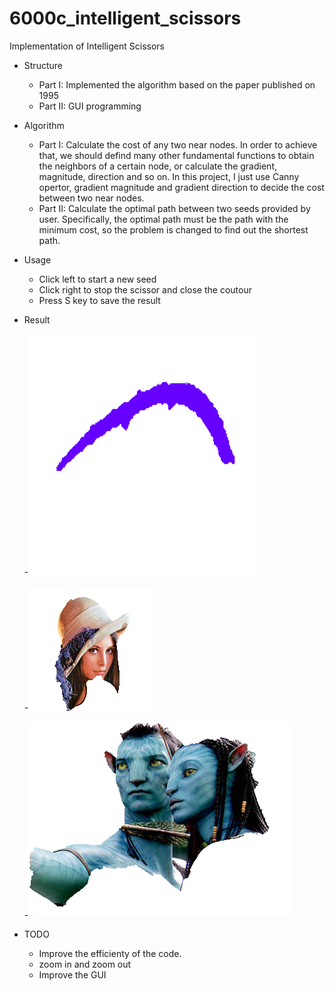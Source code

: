 # 6000c_intelligent_scissors
Implementation of Intelligent Scissors

- Structure
  - Part I: Implemented the algorithm based on the paper published on 1995
  - Part II: GUI programming

- Algorithm
  - Part I: Calculate the cost of any two near nodes. In order to achieve that, we should defind many other fundamental functions to obtain the neighbors of a certain node, or calculate the gradient, magnitude, direction and so on. In this project, I just use Canny opertor, gradient magnitude and gradient direction to decide the cost between two near nodes.
  - Part II: Calculate the optimal path between two seeds provided by user. Specifically, the optimal path must be the path with the minimum cost, so the problem is changed to find out the shortest path.

- Usage
  - Click left to start a new seed
  - Click right to stop the scissor and close the coutour
  - Press S key to save the result

- Result


  -![](https://github.com/wuzhe94/6000c_intelligent_scissors/blob/master/output/logo.png)


  -![](https://github.com/wuzhe94/6000c_intelligent_scissors/blob/master/output/lenna.png)
  
  
  -![](https://github.com/wuzhe94/6000c_intelligent_scissors/blob/master/output/Avatar.png)


- TODO
  - Improve the efficienty of the code.
  - zoom in and zoom out
  - Improve the GUI

